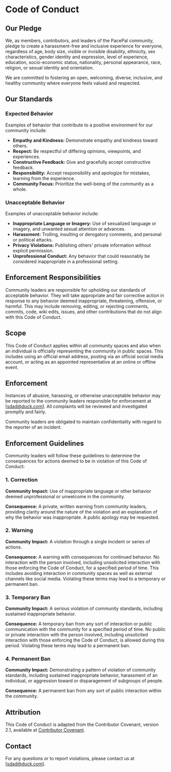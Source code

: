 # Code of Conduct

## Our Pledge

We, as members, contributors, and leaders of the PacePal community, pledge to create a harassment-free and inclusive experience for everyone, regardless of age, body size, visible or invisible disability, ethnicity, sex characteristics, gender identity and expression, level of experience, education, socio-economic status, nationality, personal appearance, race, religion, or sexual identity and orientation.

We are committed to fostering an open, welcoming, diverse, inclusive, and healthy community where everyone feels valued and respected.

## Our Standards

### Expected Behavior

Examples of behavior that contribute to a positive environment for our community include:

- **Empathy and Kindness:** Demonstrate empathy and kindness toward others.
- **Respect:** Be respectful of differing opinions, viewpoints, and experiences.
- **Constructive Feedback:** Give and gracefully accept constructive feedback.
- **Responsibility:** Accept responsibility and apologize for mistakes, learning from the experience.
- **Community Focus:** Prioritize the well-being of the community as a whole.

### Unacceptable Behavior

Examples of unacceptable behavior include:

- **Inappropriate Language or Imagery:** Use of sexualized language or imagery, and unwanted sexual attention or advances.
- **Harassment:** Trolling, insulting or derogatory comments, and personal or political attacks.
- **Privacy Violations:** Publishing others' private information without explicit permission.
- **Unprofessional Conduct:** Any behavior that could reasonably be considered inappropriate in a professional setting.

## Enforcement Responsibilities

Community leaders are responsible for upholding our standards of acceptable behavior. They will take appropriate and fair corrective action in response to any behavior deemed inappropriate, threatening, offensive, or harmful. This may include removing, editing, or rejecting comments, commits, code, wiki edits, issues, and other contributions that do not align with this Code of Conduct.

## Scope

This Code of Conduct applies within all community spaces and also when an individual is officially representing the community in public spaces. This includes using an official email address, posting via an official social media account, or acting as an appointed representative at an online or offline event.

## Enforcement

Instances of abusive, harassing, or otherwise unacceptable behavior may be reported to the community leaders responsible for enforcement at [sdad@duck.com]. All complaints will be reviewed and investigated promptly and fairly.

Community leaders are obligated to maintain confidentiality with regard to the reporter of an incident.

## Enforcement Guidelines

Community leaders will follow these guidelines to determine the consequences for actions deemed to be in violation of this Code of Conduct:

### 1. Correction

**Community Impact:** Use of inappropriate language or other behavior deemed unprofessional or unwelcome in the community.

**Consequence:** A private, written warning from community leaders, providing clarity around the nature of the violation and an explanation of why the behavior was inappropriate. A public apology may be requested.

### 2. Warning

**Community Impact:** A violation through a single incident or series of actions.

**Consequence:** A warning with consequences for continued behavior. No interaction with the person involved, including unsolicited interaction with those enforcing the Code of Conduct, for a specified period of time. This includes avoiding interaction in community spaces as well as external channels like social media. Violating these terms may lead to a temporary or permanent ban.

### 3. Temporary Ban

**Community Impact:** A serious violation of community standards, including sustained inappropriate behavior.

**Consequence:** A temporary ban from any sort of interaction or public communication with the community for a specified period of time. No public or private interaction with the person involved, including unsolicited interaction with those enforcing the Code of Conduct, is allowed during this period. Violating these terms may lead to a permanent ban.

### 4. Permanent Ban

**Community Impact:** Demonstrating a pattern of violation of community standards, including sustained inappropriate behavior, harassment of an individual, or aggression toward or disparagement of subgroups of people.

**Consequence:** A permanent ban from any sort of public interaction within the community.

## Attribution

This Code of Conduct is adapted from the Contributor Covenant, version 2.1, available at [Contributor Covenant](https://www.contributor-covenant.org/version/2/1/code_of_conduct.html).

## Contact

For any questions or to report violations, please contact us at [sdad@duck.com].
